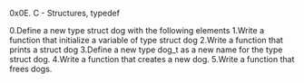 0x0E. C - Structures, typedef

0.Define a new type struct dog with the following elements
1.Write a function that initialize a variable of type struct dog
2.Write a function that prints a struct dog
3.Define a new type dog_t as a new name for the type struct dog.
4.Write a function that creates a new dog.
5.Write a function that frees dogs.
